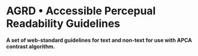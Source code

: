 # AGRD • Accessible Percepual Readability Guidelines
**A set of web-standard guidelines for text and non-text for use with APCA contrast algorithm.**
